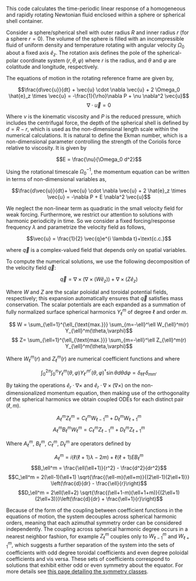 This code calculates the time-periodic linear response of a homogeneous and rapidly rotating Newtonian fluid enclosed within a sphere or spherical shell container. 

Consider a sphere/spherical shell with outer radius $R$ and inner radius $r$ (for a sphere $r = 0$).  The volume of the sphere is filled with an incompressible fluid of uniform density and temperature rotating with angular velocity $\Omega_0$ about a fixed axis $\hat{e}_z$.  The rotation axis defines the pole of the spherical-polar coordinate system $(r,\theta,\varphi)$ where $r$ is the radius, and $\theta$ and $\varphi$ are colatitude and longitude, respectively.  

The equations of motion in the rotating reference frame are given by,

$$\frac{d\vec{u}}{dt} + \vec{u} \cdot \nabla \vec{u} + 2 \Omega_0 \hat{e}_z \times \vec{u} = -\frac{1}{\rho}\nabla P + \nu \nabla^2 \vec{u}$$
$$ \nabla \cdot \vec{u} = 0$$

Where $\nu$ is the kinematic viscosity and $P$ is the reduced pressure, which includes the centrifugal force, the depth of the spherical shell is defined by $d = R-r$, which is used as the non-dimensional length scale within the numerical calculations.  It is natural to define the Ekman number, which is a non-dimensional parameter controlling the strength of the Coriolis force relative to viscosity. It is given by

$$E = \frac{\nu}{\Omega_0 d^2}$$

Using the rotational timescale $\Omega_0^{-1}$, the momentum equation can be written in terms of non-dimensional variables as,


$$\frac{d\vec{u}}{dt}+ \vec{u} \cdot \nabla \vec{u} + 2 \hat{e}_z \times \vec{u} = -\nabla P + E \nabla^2 \vec{u}$$

We neglect the non-linear term as quadratic in the small velocity field for weak forcing.  Furthermore, we restrict our attention to solutions with harmonic periodicity in time.  So we consider a fixed forcing/response frequency $\lambda$ and parametrize the velocity field as follows,

$$\vec{u} = \frac{1}{2} \vec{q}e^{i \lambda t}+\text{c.c.}$$

where $\vec{q}$ is a complex-valued field that depends only on spatial variables.  

To compute the numerical solutions, we use the following decomposition of the velocity field $\vec{q}$:

$$\vec{q} = \nabla \times (\nabla \times (W\hat{e}_z)) + \nabla \times (Z\hat{e}_z)$$

Where $W$ and $Z$ are the scalar poloidal and toroidal potential fields, respectively; this expansion automatically ensures that $\vec{q}$ satisfies mass conservation.  The scalar potentials are each expanded as a summation of fully normalized surface spherical harmonics $Y_\ell^m$ of degree $\ell$ and order $m$. 

$$ W = \sum_{\ell=1}^{\ell_{\text{max.}}} \sum_{m=-\ell}^\ell W_{\ell}^m(r) Y_{\ell}^m(\theta,\varphi)$$
$$ Z= \sum_{\ell=1}^{\ell_{\text{max.}}} \sum_{m=-\ell}^\ell Z_{\ell}^m(r) Y_{\ell}^m(\theta,\varphi)$$

Where $W_\ell^m(r)$ and $Z_\ell^m(r)$ are numerical coefficient functions and where

$$\int_0^{2\pi} \int_0^\pi Y_\ell^m(\theta,\varphi) Y_{\ell'}^{m'}(\theta,\varphi)^\dagger \sin\theta d\theta d\varphi = \delta_{\ell\ell'}\delta_{mm'}$$

By taking the operations $\hat{e}_r \cdot \nabla \times$ and $\hat{e}_r \cdot \nabla \times (\nabla \times)$ on the non-dimensionalized momentum equation, then making use of the orthogonality of the spherical harmonics we obtain coupled ODEs for each distinct pair $(\ell,m)$.

$$\tag{A.1}{A_\ell^m Z_\ell^m = C_\ell^m W_{\ell-1}^m + D_\ell^m W_{\ell+1}^m}$$
$$\tag{A.2}{A_\ell^m B_\ell^m W_\ell^m = C_\ell^m Z_{\ell-1}^m + D_\ell^m Z_{\ell+1}^m}$$

Where $A_\ell^m$, $B_\ell^m$, $C_\ell^m$, $D_\ell^m$ are operators defined by

$$A_\ell^m = i(\ell(\ell+1)\lambda - 2m) + \ell(\ell+1) E B_\ell^m$$
$$B_\ell^m = \frac{\ell(\ell+1)}{r^2} - \frac{d^2}{dr^2}$$
$$C_\ell^m = 2(\ell-1)(\ell+1) \sqrt{\frac{(\ell-m)(\ell+m)}{(2\ell-1)(2\ell+1)}} \left(\frac{d}{dr} - \frac{\ell}{r}\right)$$
$$D_\ell^m = 2\ell(\ell+2) \sqrt{\frac{(\ell+1-m)(\ell+1+m)}{(2\ell+1)(2\ell+3)}}\left(\frac{d}{dr} + \frac{\ell+1}{r}\right)$$

Because of the form of the coupling between coefficient functions in the equations of motion, the system decouples across spherical harmonic orders, meaning that each azimuthal symmetry order can be considered independently.  The coupling across spherical harmonic degree occurs in a nearest neighbor fashion, for example $Z_\ell^m$ couples only to $W_{\ell-1}^m$ and $W_{\ell+1}^m$, which suggests a further separation of the system into the sets of coefficients with odd degree toroidal coefficients and even degree poloidal coefficients and vis versa.   These sets of coefficients correspond to solutions that exhibit either odd or even symmetry about the equator.  For more details see [this page detailing the symmetry classes](https://github.com/imacph/spherical_flows/wiki/Symmetry-classes-of-the-coefficient-functions).
